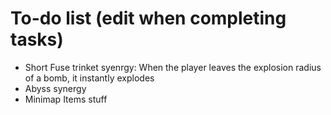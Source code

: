 # To-do list (edit when completing tasks)
- Short Fuse trinket syenrgy: When the player leaves the explosion radius of a bomb, it instantly explodes 
- Abyss synergy
- Minimap Items stuff
